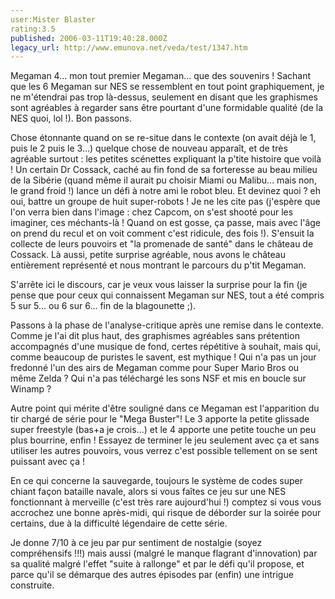 ```yaml
---
user:Mister Blaster
rating:3.5
published: 2006-03-11T19:40:28.000Z
legacy_url: http://www.emunova.net/veda/test/1347.htm
---
```

Megaman 4... mon tout premier Megaman... que des souvenirs ! Sachant que les 6 Megaman sur NES se ressemblent en tout point graphiquement, je ne m'étendrai pas trop là-dessus, seulement en disant que les graphismes sont agréables à regarder sans être pourtant d'une formidable qualité (de la NES quoi, lol !). Bon passons.   

Chose étonnante quand on se re-situe dans le contexte (on avait déjà le 1, puis le 2 puis le 3...) quelque chose de nouveau apparaît, et de très agréable surtout : les petites scénettes expliquant la p'tite histoire que voilà ! Un certain Dr Cossack, caché au fin fond de sa forteresse au beau milieu de la Sibérie (quand même il aurait pu choisir Miami ou Malibu... mais non, le grand froid !) lance un défi à notre ami le robot bleu. Et devinez quoi ? eh oui, battre un groupe de huit super-robots ! Je ne les cite pas (j'espère que l'on verra bien dans l'image : chez Capcom, on s'est shooté pour les imaginer, ces méchants-là ! Quand on est gosse, ça passe, mais avec l'âge on prend du recul et on voit comment c'est ridicule, des fois !). S'ensuit la collecte de leurs pouvoirs et "la promenade de santé" dans le château de Cossack. Là aussi, petite surprise agréable, nous avons le château entièrement représenté et nous montrant le parcours du p'tit Megaman.   

S'arrête ici le discours, car je veux vous laisser la surprise pour la fin (je pense que pour ceux qui connaissent Megaman sur NES, tout a été compris 5 sur 5... ou 6 sur 6... fin de la blagounette ;).  

Passons à la phase de l'analyse-critique après une remise dans le contexte. Comme je l'ai dit plus haut, des graphismes agréables sans prétention accompagnés d'une musique de fond, certes répétitive à souhait, mais qui, comme beaucoup de puristes le savent, est mythique ! Qui n'a pas un jour fredonné l'un des airs de Megaman comme pour Super Mario Bros ou même Zelda ? Qui n'a pas téléchargé les sons NSF et mis en boucle sur Winamp ?   

Autre point qui mérite d'être souligné dans ce Megaman est l'apparition du tir chargé de série pour le "Mega Buster"! Le 3 apporte la petite glissade super freestyle (bas+a je crois...) et le 4 apporte une petite touche un peu plus bourrine, enfin ! Essayez de terminer le jeu seulement avec ça et sans utiliser les autres pouvoirs, vous verrez c'est possible tellement on se sent puissant avec ça !  

En ce qui concerne la sauvegarde, toujours le système de codes super chiant façon bataille navale, alors si vous faîtes ce jeu sur une NES fonctionnant à merveille (c'est très rare aujourd'hui !) comptez si vous vous accrochez une bonne après-midi, qui risque de déborder sur la soirée pour certains, due à la difficulté légendaire de cette série.   

Je donne 7/10 à ce jeu par pur sentiment de nostalgie (soyez compréhensifs !!!) mais aussi (malgré le manque flagrant d'innovation) par sa qualité malgré l'effet "suite à rallonge" et par le défi qu'il propose, et parce qu'il se démarque des autres épisodes par (enfin) une intrigue construite.